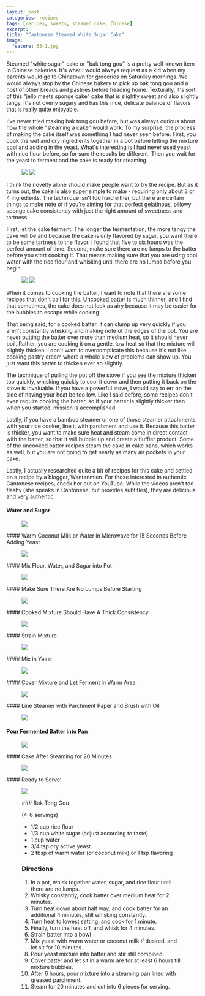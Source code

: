 ```yaml
---
layout: post
categories: recipes
tags: [recipes, sweets, steamed cake, Chinese]
excerpt: 
title: "Cantonese Steamed White Sugar Cake"
image:
  feature: 65-1.jpg
---
```


Steamed "white sugar" cake or "bak tong gou" is a pretty well-known item in Chinese bakeries.  It's what I would always request as a kid when my parents would go to Chinatown for groceries on Saturday mornings.  We would always stop by the Chinese bakery to pick up bak tong gou and a host of other breads and pastries before heading home.  Texturally, it's sort of this "jello meets sponge cake" cake that is slightly sweet and also slightly tangy. It's not overly sugary and has this nice, delicate balance of flavors that is really quite enjoyable.

I've never tried making bak tong gou before, but was always curious about how the whole "steaming a cake" would work.   To my surprise, the process of making the cake itself was something I had never seen before.  First, you cook the wet and dry ingredients together in a pot before letting the mixture cool and adding in the yeast.  What's interesting is I had never used yeast with rice flour before, so for sure the results be different.  Then you wait for the yeast to ferment and the cake is ready for steaming.     

<figure class="half">
<img src="/images/65-2.jpg">
<img src="/images/65-12.jpg">
</figure>

I think the novelty alone should make people want to try the recipe.  But as it turns out, the cake is also super simple to make - requiring only about 3 or 4 ingredients.  The technique isn't too hard either, but there are certain things to make note of if you're aiming for that perfect gelatinous, pillowy sponge cake consistency with just the right amount of sweetness and tartness.

First, let the cake ferment.  The longer the fermentation, the more tangy the cake will be and because the cake is only flavored by sugar, you want there to be some tartness to the flavor.  I found that five to six hours was the perfect amount of time.  Second, make sure there are no lumps to the batter before you start cooking it.  That means making sure that you are using cool water with the rice flour and whisking until there are no lumps before you begin.  

<figure class="half">
<img src="/images/65-5.jpg">
<img src="/images/65-6.jpg">
</figure>

When it comes to cooking the batter, I want to note that there are some recipes that don't call for this.  Uncooked batter is much thinner, and I find that sometimes, the cake does not look as airy because it may be easier for the bubbles to escape while cooking. 

That being said, for a cooked batter, it can clump up very quickly if you aren't constantly whisking and making note of the edges of the pot.  You are never putting the batter over more than medium heat, so it should never boil.  Rather, you are cooking it on a gentle, low heat so that the mixture will slightly thicken.  I don't want to overcomplicate this because it's not like cooking pastry cream where a whole slew of problems can show up.  You just want this batter to thicken ever so slightly.

The technique of pulling the pot off the stove if you see the mixture thicken too quickly, whisking quickly to cool it down and then putting it back on the stove is invaluable.  If you have a powerful stove, I would say to err on the side of having your heat be too low.  Like I said before, some recipes don't even require cooking the batter, so if your batter is slightly thicker than when you started, mission is accomplished. 

Lastly, if you have a bamboo steamer or one of those steamer attachments with your rice cooker, line it with parchment and use it. Because this batter is thicker, you want to make sure heat and steam come in direct contact with the batter, so that it will bubble up and create a fluffier product. Some of the uncooked batter recipes steam the cake in cake pans, which works as well, but you are not going to get nearly as many air pockets in your cake.

Lastly, I actually researched quite a bit of recipes for this cake and settled on a recipe by a blogger, Wantanmien.  For those interested in authentic Cantonese recipes, check her out on YouTube. While the videos aren't too flashy (she speaks in Cantonese, but provides subtitles), they are delicious and very authentic.  


#### Water and Sugar
<figure> <img src='/images/65-3.jpg'> </figure>
#### Warm Coconut Milk or Water in Microwave for 15 Seconds Before Adding Yeast
<figure> <img src='/images/65-4.jpg'> </figure>
#### Mix Flour, Water, and Sugar into Pot
<figure> <img src='/images/65-5.jpg'> </figure>
#### Make Sure There Are No Lumps Before Starting
<figure> <img src='/images/65-6.jpg'> </figure>
#### Cooked Mixture Should Have A Thick Consistency
<figure> <img src='/images/65-7.jpg'> </figure>
#### Strain Mixture
<figure> <img src='/images/65-8.jpg'> </figure>
#### Mix in Yeast
<figure> <img src='/images/65-9.jpg'> </figure>
#### Cover Mixture and Let Ferment in Warm Area
<figure> <img src='/images/65-10.jpg'> </figure>
#### Line Steamer with Parchment Paper and Brush with Oil
<figure> <img src='/images/65-11.jpg'> </figure>

#### Pour Fermented Batter into Pan
<figure> <img src='/images/65-13.jpg'> </figure>
#### Cake After Steaming for 20 Minutes
<figure> <img src='/images/65-14.jpg'> </figure>
#### Ready to Serve!
<figure> <img src='/images/65-15.jpg'> </figure>


<figure class="ingredients" markdown="1">
### Bak Tong Gou

(4-6 servings)

- 1/2 cup rice flour
- 1/3 cup white sugar (adjust according to taste)
- 1 cup water
- 3/4 tsp dry active yeast
- 2 tbsp of warm water (or coconut milk) or 1 tsp flavoring 

</figure>
<figure class="directions" markdown="1">

### Directions

1. In a pot, whisk together water, sugar, and rice flour until there are no lumps. 
2. Whisky constantly, cook batter over medium heat for 2 minutes.  
3. Turn heat down about half way, and cook batter for an additional 4 minutes, still whisking constantly.
4. Turn heat to lowest setting, and cook for 1 minute.
5. Finally, turn the heat off, and whisk for 4 minutes.
6. Strain batter into a bowl
7. Mix yeast with warm water or coconut milk if desired, and let sit for 10 minutes.
8. Pour yeast mixture into batter and stir still combined.
9. Cover batter and let sit in a warm are for at least 6 hours till mixture bubbles.
10. After 6 hours, pour mixture into a steaming pan lined with greased parchment.
11. Steam for 20 minutes and cut into 6 pieces for serving.

</figure>